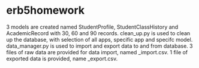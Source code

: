# erb5homework

3 models are created named StudentProfile, StudentClassHistory and AcademicRecord with 30, 60 and 90 records. 
clean_up.py is used to clean up the database, with selection of all apps, specific app and specifc model. 
data_manager.py is used to import and export data to and from database. 
3 files of raw data are provided for data import, named _import.csv. 
1 file of exported data is provided, name _export.csv. 
